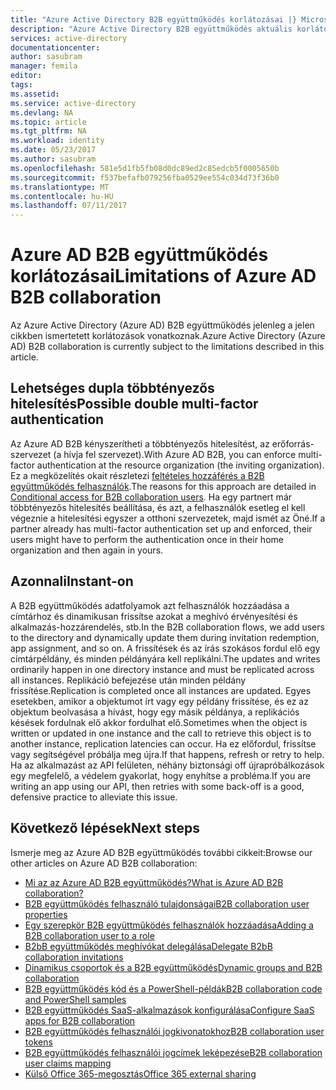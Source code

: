 ```yaml
---
title: "Azure Active Directory B2B együttműködés korlátozásai |} Microsoft Docs"
description: "Azure Active Directory B2B együttműködés aktuális korlátozásai"
services: active-directory
documentationcenter: 
author: sasubram
manager: femila
editor: 
tags: 
ms.assetid: 
ms.service: active-directory
ms.devlang: NA
ms.topic: article
ms.tgt_pltfrm: NA
ms.workload: identity
ms.date: 05/23/2017
ms.author: sasubram
ms.openlocfilehash: 581e5d1fb5fb08d0dc89ed2c85edcb5f0005650b
ms.sourcegitcommit: f537befafb079256fba0529ee554c034d73f36b0
ms.translationtype: MT
ms.contentlocale: hu-HU
ms.lasthandoff: 07/11/2017
---
```

# <a name="limitations-of-azure-ad-b2b-collaboration"></a><span data-ttu-id="ae9d5-103">Azure AD B2B együttműködés korlátozásai</span><span class="sxs-lookup"><span data-stu-id="ae9d5-103">Limitations of Azure AD B2B collaboration</span></span>
<span data-ttu-id="ae9d5-104">Az Azure Active Directory (Azure AD) B2B együttműködés jelenleg a jelen cikkben ismertetett korlátozások vonatkoznak.</span><span class="sxs-lookup"><span data-stu-id="ae9d5-104">Azure Active Directory (Azure AD) B2B collaboration is currently subject to the limitations described in this article.</span></span>

## <a name="possible-double-multi-factor-authentication"></a><span data-ttu-id="ae9d5-105">Lehetséges dupla többtényezős hitelesítés</span><span class="sxs-lookup"><span data-stu-id="ae9d5-105">Possible double multi-factor authentication</span></span>
<span data-ttu-id="ae9d5-106">Az Azure AD B2B kényszerítheti a többtényezős hitelesítést, az erőforrás-szervezet (a hívja fel szervezet).</span><span class="sxs-lookup"><span data-stu-id="ae9d5-106">With Azure AD B2B, you can enforce multi-factor authentication at the resource organization (the inviting organization).</span></span> <span data-ttu-id="ae9d5-107">Ez a megközelítés okait részletezi [feltételes hozzáférés a B2B együttműködés felhasználók](active-directory-b2b-mfa-instructions.md).</span><span class="sxs-lookup"><span data-stu-id="ae9d5-107">The reasons for this approach are detailed in [Conditional access for B2B collaboration users](active-directory-b2b-mfa-instructions.md).</span></span> <span data-ttu-id="ae9d5-108">Ha egy partnert már többtényezős hitelesítés beállítása, és azt, a felhasználók esetleg el kell végeznie a hitelesítési egyszer a otthoni szervezetek, majd ismét az Öné.</span><span class="sxs-lookup"><span data-stu-id="ae9d5-108">If a partner already has multi-factor authentication set up and enforced, their users might have to perform the authentication once in their home organization and then again in yours.</span></span>

## <a name="instant-on"></a><span data-ttu-id="ae9d5-109">Azonnali</span><span class="sxs-lookup"><span data-stu-id="ae9d5-109">Instant-on</span></span>
<span data-ttu-id="ae9d5-110">A B2B együttműködés adatfolyamok azt felhasználók hozzáadása a címtárhoz és dinamikusan frissítse azokat a meghívó érvényesítési és alkalmazás-hozzárendelés, stb.</span><span class="sxs-lookup"><span data-stu-id="ae9d5-110">In the B2B collaboration flows, we add users to the directory and dynamically update them during invitation redemption, app assignment, and so on.</span></span> <span data-ttu-id="ae9d5-111">A frissítések és az írás szokásos fordul elő egy címtárpéldány, és minden példányára kell replikálni.</span><span class="sxs-lookup"><span data-stu-id="ae9d5-111">The updates and writes ordinarily happen in one directory instance and must be replicated across all instances.</span></span> <span data-ttu-id="ae9d5-112">Replikáció befejezése után minden példány frissítése.</span><span class="sxs-lookup"><span data-stu-id="ae9d5-112">Replication is completed once all instances are updated.</span></span> <span data-ttu-id="ae9d5-113">Egyes esetekben, amikor a objektumot írt vagy egy példány frissítése, és ez az objektum beolvasása a hívást, hogy egy másik példánya, a replikációs késések fordulnak elő akkor fordulhat elő.</span><span class="sxs-lookup"><span data-stu-id="ae9d5-113">Sometimes when the object is written or updated in one instance and the call to retrieve this object is to another instance, replication latencies can occur.</span></span> <span data-ttu-id="ae9d5-114">Ha ez előfordul, frissítse vagy segítségével próbálja meg újra.</span><span class="sxs-lookup"><span data-stu-id="ae9d5-114">If that happens, refresh or retry to help.</span></span> <span data-ttu-id="ae9d5-115">Ha az alkalmazást az API felületen, néhány biztonsági off újrapróbálkozások egy megfelelő, a védelem gyakorlat, hogy enyhítse a probléma.</span><span class="sxs-lookup"><span data-stu-id="ae9d5-115">If you are writing an app using our API, then retries with some back-off is a good, defensive practice to alleviate this issue.</span></span>

## <a name="next-steps"></a><span data-ttu-id="ae9d5-116">Következő lépések</span><span class="sxs-lookup"><span data-stu-id="ae9d5-116">Next steps</span></span>

<span data-ttu-id="ae9d5-117">Ismerje meg az Azure AD B2B együttműködés további cikkeit:</span><span class="sxs-lookup"><span data-stu-id="ae9d5-117">Browse our other articles on Azure AD B2B collaboration:</span></span>

* [<span data-ttu-id="ae9d5-118">Mi az az Azure AD B2B együttműködés?</span><span class="sxs-lookup"><span data-stu-id="ae9d5-118">What is Azure AD B2B collaboration?</span></span>](active-directory-b2b-what-is-azure-ad-b2b.md)
* [<span data-ttu-id="ae9d5-119">B2B együttműködés felhasználó tulajdonságai</span><span class="sxs-lookup"><span data-stu-id="ae9d5-119">B2B collaboration user properties</span></span>](active-directory-b2b-user-properties.md)
* [<span data-ttu-id="ae9d5-120">Egy szerepkör B2B együttműködés felhasználók hozzáadása</span><span class="sxs-lookup"><span data-stu-id="ae9d5-120">Adding a B2B collaboration user to a role</span></span>](active-directory-b2b-add-guest-to-role.md)
* [<span data-ttu-id="ae9d5-121">B2bB együttműködés meghívókat delegálása</span><span class="sxs-lookup"><span data-stu-id="ae9d5-121">Delegate B2bB collaboration invitations</span></span>](active-directory-b2b-delegate-invitations.md)
* [<span data-ttu-id="ae9d5-122">Dinamikus csoportok és a B2B együttműködés</span><span class="sxs-lookup"><span data-stu-id="ae9d5-122">Dynamic groups and B2B collaboration</span></span>](active-directory-b2b-dynamic-groups.md)
* [<span data-ttu-id="ae9d5-123">B2B együttműködés kód és a PowerShell-példák</span><span class="sxs-lookup"><span data-stu-id="ae9d5-123">B2B collaboration code and PowerShell samples</span></span>](active-directory-b2b-code-samples.md)
* [<span data-ttu-id="ae9d5-124">B2B együttműködés SaaS-alkalmazások konfigurálása</span><span class="sxs-lookup"><span data-stu-id="ae9d5-124">Configure SaaS apps for B2B collaboration</span></span>](active-directory-b2b-configure-saas-apps.md)
* [<span data-ttu-id="ae9d5-125">B2B együttműködés felhasználói jogkivonatokhoz</span><span class="sxs-lookup"><span data-stu-id="ae9d5-125">B2B collaboration user tokens</span></span>](active-directory-b2b-user-token.md)
* [<span data-ttu-id="ae9d5-126">B2B együttműködés felhasználói jogcímek leképezése</span><span class="sxs-lookup"><span data-stu-id="ae9d5-126">B2B collaboration user claims mapping</span></span>](active-directory-b2b-claims-mapping.md)
* [<span data-ttu-id="ae9d5-127">Külső Office 365-megosztás</span><span class="sxs-lookup"><span data-stu-id="ae9d5-127">Office 365 external sharing</span></span>](active-directory-b2b-o365-external-user.md)
